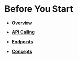 # Before You Start<a name="dws_02_0057"></a>

-   **[Overview](overview.md)**  

-   **[API Calling](api-calling.md)**  

-   **[Endpoints](endpoints.md)**  

-   **[Concepts](concepts.md)**  



